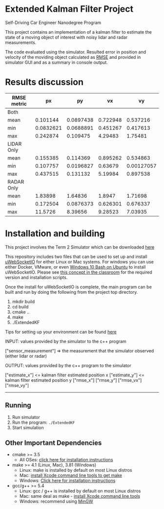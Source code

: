 # Extended Kalman Filter Project
Self-Driving Car Engineer Nanodegree Program

This project contains an implementation of a kalman filter to estimate the state of a moving object of interest with noisy lidar and radar measurements. 

The code evaluated using the simulator. Resulted error in position and velocity of the moviding object calculated as [RMSE](https://en.wikipedia.org/wiki/Root-mean-square_deviation) and provided in simulator GUI and as a summary in console output.

# Results discussion
RMSE metric |   px     |    py   |    vx   |    vy
----------- | -------  | ------- | ------- | ------- 
Both        |          |         |         |
mean        | 0.101144 |0.0897438|0.722948 |0.537216 
min         | 0.0832621|0.0688891|0.451267 |0.417613
max         | 0.242874 |0.109475 |4.29483  |1.75481
LIDAR Only  |          |         |         |
mean        | 0.155385 |0.114369 |0.895262 |0.534863
min         | 0.107757 |0.0196827|0.63679  |0.00127057
max         | 0.437515 |0.131132 |5.19984  |0.897538
RADAR Only  |          |         |         |
mean        | 1.83898  |1.64836  |1.8947   |1.71698
min         | 0.172504 |0.0876373|0.626301 |0.676337
max         | 11.5726  |8.39656  |9.28523  |7.03935

# Installation and building

This project involves the Term 2 Simulator which can be downloaded [here](https://github.com/udacity/self-driving-car-sim/releases)

This repository includes two files that can be used to set up and install [uWebSocketIO](https://github.com/uWebSockets/uWebSockets) for either Linux or Mac systems. For windows you can use either Docker, VMware, or even [Windows 10 Bash on Ubuntu](https://www.howtogeek.com/249966/how-to-install-and-use-the-linux-bash-shell-on-windows-10/) to install uWebSocketIO. Please see [this concept in the classroom](https://classroom.udacity.com/nanodegrees/nd013/parts/40f38239-66b6-46ec-ae68-03afd8a601c8/modules/0949fca6-b379-42af-a919-ee50aa304e6a/lessons/f758c44c-5e40-4e01-93b5-1a82aa4e044f/concepts/16cf4a78-4fc7-49e1-8621-3450ca938b77) for the required version and installation scripts.

Once the install for uWebSocketIO is complete, the main program can be built and run by doing the following from the project top directory.

1. mkdir build
2. cd build
3. cmake ..
4. make
5. ./ExtendedKF

Tips for setting up your environment can be found [here](https://classroom.udacity.com/nanodegrees/nd013/parts/40f38239-66b6-46ec-ae68-03afd8a601c8/modules/0949fca6-b379-42af-a919-ee50aa304e6a/lessons/f758c44c-5e40-4e01-93b5-1a82aa4e044f/concepts/23d376c7-0195-4276-bdf0-e02f1f3c665d)

INPUT: values provided by the simulator to the c++ program

["sensor_measurement"] => the measurement that the simulator observed (either lidar or radar)

OUTPUT: values provided by the c++ program to the simulator

["estimate_x"] <= kalman filter estimated position x
["estimate_y"] <= kalman filter estimated position y
["rmse_x"]
["rmse_y"]
["rmse_vx"]
["rmse_vy"]

---


## Running

1. Run simulator
2. Run the program: `./ExtendedKF `
3. Start simulation

## Other Important Dependencies

* cmake >= 3.5
  * All OSes: [click here for installation instructions](https://cmake.org/install/)
* make >= 4.1 (Linux, Mac), 3.81 (Windows)
  * Linux: make is installed by default on most Linux distros
  * Mac: [install Xcode command line tools to get make](https://developer.apple.com/xcode/features/)
  * Windows: [Click here for installation instructions](http://gnuwin32.sourceforge.net/packages/make.htm)
* gcc/g++ >= 5.4
  * Linux: gcc / g++ is installed by default on most Linux distros
  * Mac: same deal as make - [install Xcode command line tools](https://developer.apple.com/xcode/features/)
  * Windows: recommend using [MinGW](http://www.mingw.org/)

